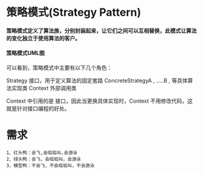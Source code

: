 # 策略模式(Strategy Pattern)
#### 策略模式定义了算法族，分别封装起来，让它们之间可以互相替换，此模式让算法的变化独立于使用算法的客户。
#### 策略模式UML图

可以看到，策略模式中主要有以下几个角色：

Strategy 接口，用于定义算法的固定套路
ConcreteStrategyA , …..B , 等具体算法实现类
Context 外部调用类

Context 中引用的是 接口，因此当更换具体实现时，Context 不用修改代码，这就是针对接口编程的好处。

# 需求
    1、红头鸭：会飞,会呱呱叫,会游泳
    2、绿头鸭：会飞，会呱呱叫，会游泳
    3、模型鸭：不会飞，不会呱呱叫，不会游泳